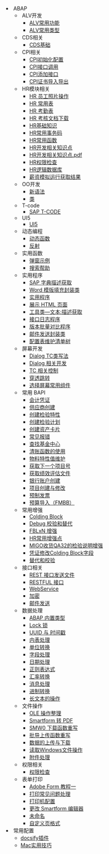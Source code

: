 <!-- _sidebar.md -->
-  ABAP 
  -  ALV开发 
    - [ALV常用功能](ABAP/ALV开发/ALV常用功能.md)
    - [ALV常用类型](ABAP/ALV开发/ALV常用类型.md)
  -  CDS相关 
    - [CDS基础](ABAP/CDS相关/CDS基础.md)
  -  CPI相关 
    - [CPI初始化配置](ABAP/CPI相关/CPI初始化配置.md)
    - [CPI接口调用](ABAP/CPI相关/CPI接口调用.md)
    - [CPI添加接口](ABAP/CPI相关/CPI添加接口.md)
    - [CPI证书导入导出](ABAP/CPI相关/CPI证书导入导出.md)
  -  HR模块相关 
    - [HR 员工照片操作](ABAP/HR模块相关/HR%20员工照片操作.md)
    - [HR 常用表](ABAP/HR模块相关/HR%20常用表.md)
    - [HR 考勤表](ABAP/HR模块相关/HR%20考勤表.md)
    - [HR 考核文档下载](ABAP/HR模块相关/HR%20考核文档下载.md)
    - [HR基础知识](ABAP/HR模块相关/HR基础知识.md)
    - [HR常用事务码](ABAP/HR模块相关/HR常用事务码.md)
    - [HR常用函数](ABAP/HR模块相关/HR常用函数.md)
    - [HR开发相关知识点](ABAP/HR模块相关/HR开发相关知识点.md)
    - [HR开发相关知识点.pdf](ABAP/HR模块相关/HR开发相关知识点.pdf.md)
    - [HR权限检查](ABAP/HR模块相关/HR权限检查.md)
    - [HR逻辑数据库](ABAP/HR模块相关/HR逻辑数据库.md)
    - [薪资模拟运行获取结果](ABAP/HR模块相关/薪资模拟运行获取结果.md)
  -  OO开发 
    - [新语法](ABAP/OO开发/新语法.md)
    - [类](ABAP/OO开发/类.md)
  -  T-code 
    - [SAP T-CODE](ABAP/T-code/SAP%20T-CODE.md)
  -  UI5 
    - [UI5](ABAP/UI5/UI5.md)
  -  动态编程 
    - [动态函数](ABAP/动态编程/动态函数.md)
    - [反射](ABAP/动态编程/反射.md)
  -  实用函数 
    - [弹窗示例](ABAP/实用函数/弹窗示例.md)
    - [搜索帮助](ABAP/实用函数/搜索帮助.md)
  -  实用程序 
    - [SAP 字典描述获取](ABAP/实用程序/SAP%20字典描述获取.md)
    - [Word 模版填充封装类](ABAP/实用程序/Word%20模版填充封装类.md)
    - [实用程序](ABAP/实用程序/实用程序.md)
    - [展示 HTML 页面](ABAP/实用程序/展示%20HTML%20页面.md)
    - [工具类—文本:描述获取](ABAP/实用程序/工具类—文本:描述获取.md)
    - [接口日志程序](ABAP/实用程序/接口日志程序.md)
    - [版本批量对比程序](ABAP/实用程序/版本批量对比程序.md)
    - [邮件发送封装类](ABAP/实用程序/邮件发送封装类.md)
    - [配置表维护清单树](ABAP/实用程序/配置表维护清单树.md)
  -  屏幕开发 
    - [Dialog TC类写法](ABAP/屏幕开发/Dialog%20TC类写法.md)
    - [Dialog 相关开发](ABAP/屏幕开发/Dialog%20相关开发.md)
    - [TC 相关控制](ABAP/屏幕开发/TC%20相关控制.md)
    - [穿透跳转](ABAP/屏幕开发/穿透跳转.md)
    - [选择屏幕常用组件](ABAP/屏幕开发/选择屏幕常用组件.md)
  -  常用 BAPI 
    - [会计凭证](ABAP/常用%20BAPI/会计凭证.md)
    - [供应商创建](ABAP/常用%20BAPI/供应商创建.md)
    - [创建检验特性](ABAP/常用%20BAPI/创建检验特性.md)
    - [创建检验计划](ABAP/常用%20BAPI/创建检验计划.md)
    - [创建资产卡片](ABAP/常用%20BAPI/创建资产卡片.md)
    - [常见报错](ABAP/常用%20BAPI/常见报错.md)
    - [查找基金中心](ABAP/常用%20BAPI/查找基金中心.md)
    - [清账函数的使用](ABAP/常用%20BAPI/清账函数的使用.md)
    - [物料特性值维护](ABAP/常用%20BAPI/物料特性值维护.md)
    - [获取下一个项目号](ABAP/常用%20BAPI/获取下一个项目号.md)
    - [获取绩效评估文件](ABAP/常用%20BAPI/获取绩效评估文件.md)
    - [银行账户创建](ABAP/常用%20BAPI/银行账户创建.md)
    - [项目创建与修改](ABAP/常用%20BAPI/项目创建与修改.md)
    - [预制发票](ABAP/常用%20BAPI/预制发票.md)
    - [预算导入（FMBB）](ABAP/常用%20BAPI/预算导入（FMBB）.md)
  -  常用增强 
    - [Colding Block](ABAP/常用增强/Colding%20Block.md)
    - [Debug 校验和替代](ABAP/常用增强/Debug%20校验和替代.md)
    - [FBLxN 增强](ABAP/常用增强/FBLxN%20增强.md)
    - [HR常用增强点](ABAP/常用增强/HR常用增强点.md)
    - [MIGO收货QA32的检验说明增强](ABAP/常用增强/MIGO收货QA32的检验说明增强.md)
    - [凭证修改Colding Block字段](ABAP/常用增强/凭证修改Colding%20Block字段.md)
    - [替代和校验](ABAP/常用增强/替代和校验.md)
  -  接口相关 
    - [REST 接口发送文件](ABAP/接口相关/REST%20接口发送文件.md)
    - [RESTFUL 接口](ABAP/接口相关/RESTFUL%20接口.md)
    - [WebService](ABAP/接口相关/WebService.md)
    - [加密](ABAP/接口相关/加密.md)
    - [邮件发送](ABAP/接口相关/邮件发送.md)
  -  数据处理 
    - [ABAP 内置类型](ABAP/数据处理/ABAP%20内置类型.md)
    - [Lock 锁](ABAP/数据处理/Lock%20锁.md)
    - [UUID 与 时间戳](ABAP/数据处理/UUID%20与%20时间戳.md)
    - [内表处理](ABAP/数据处理/内表处理.md)
    - [单位转换](ABAP/数据处理/单位转换.md)
    - [字段处理](ABAP/数据处理/字段处理.md)
    - [日期处理](ABAP/数据处理/日期处理.md)
    - [正则表达式](ABAP/数据处理/正则表达式.md)
    - [汇率转换](ABAP/数据处理/汇率转换.md)
    - [消息处理](ABAP/数据处理/消息处理.md)
    - [进制转换](ABAP/数据处理/进制转换.md)
    - [长文本的操作](ABAP/数据处理/长文本的操作.md)
  -  文件操作 
    - [OLE 操作整理](ABAP/文件操作/OLE%20操作整理.md)
    - [Smartform 转 PDF](ABAP/文件操作/Smartform%20转%20PDF.md)
    - [SMW0 下载函数重写](ABAP/文件操作/SMW0%20下载函数重写.md)
    - [批导上传函数重写](ABAP/文件操作/批导上传函数重写.md)
    - [数据的上传与下载](ABAP/文件操作/数据的上传与下载.md)
    - [读取Windows文件操作](ABAP/文件操作/读取Windows文件操作.md)
    - [附件处理](ABAP/文件操作/附件处理.md)
  -  权限相关 
    - [权限检查](ABAP/权限相关/权限检查.md)
  -  表单打印 
    - [Adobe Form 教程一](ABAP/表单打印/Adobe%20Form%20教程一.md)
    - [打印常见问题处理](ABAP/表单打印/打印常见问题处理.md)
    - [打印机配置](ABAP/表单打印/打印机配置.md)
    - [更改 Smartform 编辑器](ABAP/表单打印/更改%20Smartform%20编辑器.md)
    - [未命名](ABAP/表单打印/未命名.md)
    - [自定义页格式](ABAP/表单打印/自定义页格式.md)
-  常用配置 
  - [docsify插件](常用配置/docsify插件.md)
  - [Mac实用技巧](常用配置/Mac实用技巧.md)